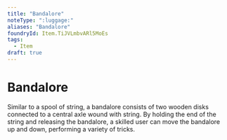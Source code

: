 ```yaml
---
title: "Bandalore"
noteType: ":luggage:"
aliases: "Bandalore"
foundryId: Item.TiJVLmbvARl5MoEs
tags:
  - Item
draft: true
---
```


# Bandalore

Similar to a spool of string, a bandalore consists of two wooden disks connected to a central axle wound with string. By holding the end of the string and releasing the bandalore, a skilled user can move the bandalore up and down, performing a variety of tricks.
